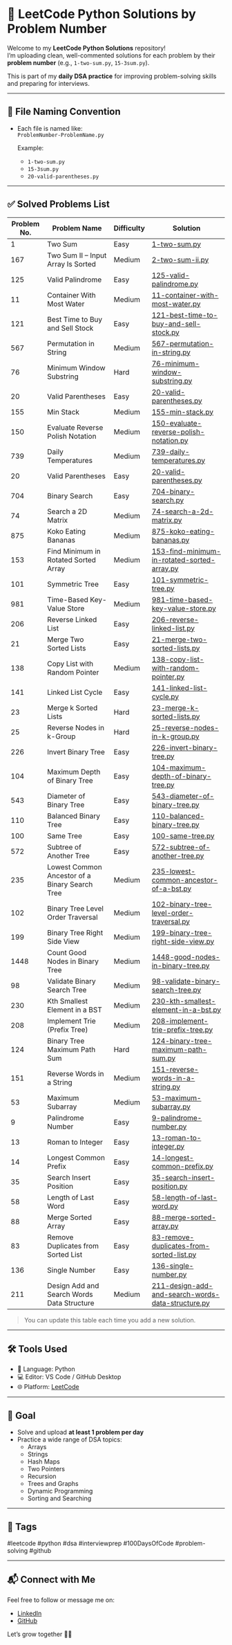 # 🧠 LeetCode Python Solutions by Problem Number

Welcome to my **LeetCode Python Solutions** repository!  
I’m uploading clean, well-commented solutions for each problem by their **problem number** (e.g., `1-two-sum.py`, `15-3sum.py`).

This is part of my **daily DSA practice** for improving problem-solving skills and preparing for interviews.

---

## 📁 File Naming Convention

- Each file is named like:  
  `ProblemNumber-ProblemName.py`

  Example:
  - `1-two-sum.py`
  - `15-3sum.py`
  - `20-valid-parentheses.py`

---

## ✅ Solved Problems List

| Problem No. | Problem Name | Difficulty | Solution |
|-------------|--------------|------------|----------|
| 1 | Two Sum | Easy | [1-two-sum.py](1-two-sum.py) |
| 167 | Two Sum II – Input Array Is Sorted | Medium | [2-two-sum-ii.py](2-two-sum-ii.py) |
| 125 | Valid Palindrome | Easy | [125-valid-palindrome.py](125-valid-palindrome.py) |
| 11 | Container With Most Water | Medium | [11-container-with-most-water.py](11-container-with-most-water.py) |
| 121 | Best Time to Buy and Sell Stock | Easy | [121-best-time-to-buy-and-sell-stock.py](121-best-time-to-buy-and-sell-stock.py) |
| 567 | Permutation in String | Medium | [567-permutation-in-string.py](567-permutation-in-string.py) |
| 76 | Minimum Window Substring | Hard | [76-minimum-window-substring.py](76-minimum-window-substring.py) |
| 20 | Valid Parentheses | Easy | [20-valid-parentheses.py](20-valid-parentheses.py) |
| 155 | Min Stack | Medium | [155-min-stack.py](155-min-stack.py) |
| 150 | Evaluate Reverse Polish Notation | Medium | [150-evaluate-reverse-polish-notation.py](150-evaluate-reverse-polish-notation.py) |
| 739 | Daily Temperatures | Medium | [739-daily-temperatures.py](739-daily-temperatures.py) |
| 20  | Valid Parentheses | Easy   | [20-valid-parentheses.py](20-valid-parentheses.py) |
| 704  | Binary Search     | Easy   | [704-binary-search.py](704-binary-search.py) |
| 74 | Search a 2D Matrix | Medium | [74-search-a-2d-matrix.py](74-search-a-2d-matrix.py) | 
| 875 | Koko Eating Bananas | Medium | [875-koko-eating-bananas.py](875-koko-eating-bananas.py) | 
| 153 | Find Minimum in Rotated Sorted Array | Medium | [153-find-minimum-in-rotated-sorted-array.py](153-find-minimum-in-rotated-sorted-array.py) | 
| 101 | Symmetric Tree | Easy | [101-symmetric-tree.py](101-symmetric-tree.py) | 
| 981 | Time-Based Key-Value Store | Medium | [981-time-based-key-value-store.py](981-time-based-key-value-store.py) | 
| 206 | Reverse Linked List | Easy | [206-reverse-linked-list.py](206-reverse-linked-list.py) |
| 21 | Merge Two Sorted Lists | Easy | [21-merge-two-sorted-lists.py](21-merge-two-sorted-lists.py) | 
| 138 | Copy List with Random Pointer | Medium | [138-copy-list-with-random-pointer.py](138-copy-list-with-random-pointer.py) |
| 141 | Linked List Cycle | Easy | [141-linked-list-cycle.py](141-linked-list-cycle.py) |
| 23 | Merge k Sorted Lists | Hard | [23-merge-k-sorted-lists.py](23-merge-k-sorted-lists.py) |
| 25 | Reverse Nodes in k-Group | Hard | [25-reverse-nodes-in-k-group.py](25-reverse-nodes-in-k-group.py) |
| 226 | Invert Binary Tree | Easy | [226-invert-binary-tree.py](226-invert-binary-tree.py) |
| 104 | Maximum Depth of Binary Tree | Easy | [104-maximum-depth-of-binary-tree.py](104-maximum-depth-of-binary-tree.py) |
| 543 | Diameter of Binary Tree | Easy | [543-diameter-of-binary-tree.py](543-diameter-of-binary-tree.py) |
| 110 | Balanced Binary Tree | Easy | [110-balanced-binary-tree.py](110-balanced-binary-tree.py) |
| 100 | Same Tree | Easy | [100-same-tree.py](100-same-tree.py) |
| 572 | Subtree of Another Tree | Easy | [572-subtree-of-another-tree.py](572-subtree-of-another-tree.py) |
| 235 | Lowest Common Ancestor of a Binary Search Tree | Medium | [235-lowest-common-ancestor-of-a-bst.py](235-lowest-common-ancestor-of-a-bst.py) |
| 102 | Binary Tree Level Order Traversal | Medium | [102-binary-tree-level-order-traversal.py](102-binary-tree-level-order-traversal.py) |
| 199 | Binary Tree Right Side View | Medium | [199-binary-tree-right-side-view.py](199-binary-tree-right-side-view.py) |
| 1448 | Count Good Nodes in Binary Tree | Medium | [1448-good-nodes-in-binary-tree.py](1448-good-nodes-in-binary-tree.py) |
| 98 | Validate Binary Search Tree | Medium | [98-validate-binary-search-tree.py](98-validate-binary-search-tree.py) |
| 230 | Kth Smallest Element in a BST | Medium | [230-kth-smallest-element-in-a-bst.py](230-kth-smallest-element-in-a-bst.py) |
| 208 | Implement Trie (Prefix Tree) | Medium | [208-implement-trie-prefix-tree.py](208-implement-trie-prefix-tree.py) |
| 124 | Binary Tree Maximum Path Sum | Hard | [124-binary-tree-maximum-path-sum.py](124-binary-tree-maximum-path-sum.py) |
| 151 | Reverse Words in a String | Medium | [151-reverse-words-in-a-string.py](151-reverse-words-in-a-string.py) |
| 53 | Maximum Subarray | Medium | [53-maximum-subarray.py](53-maximum-subarray.py) |
| 9 | Palindrome Number | Easy | [9-palindrome-number.py](9-palindrome-number.py) |
| 13 | Roman to Integer | Easy | [13-roman-to-integer.py](13-roman-to-integer.py) |
| 14 | Longest Common Prefix | Easy | [14-longest-common-prefix.py](14-longest-common-prefix.py) |
| 35 | Search Insert Position | Easy | [35-search-insert-position.py](35-search-insert-position.py) |
| 58  | Length of Last Word     | Easy | [58-length-of-last-word.py](58-length-of-last-word.py) |
| 88  | Merge Sorted Array | Easy | [88-merge-sorted-array.py](88-merge-sorted-array.py) 
| 83 | Remove Duplicates from Sorted List | Easy | [83-remove-duplicates-from-sorted-list.py](83-remove-duplicates-from-sorted-list.py) |
| 136 | Single Number | Easy | [136-single-number.py](136-single-number.py) |
| 211 | Design Add and Search Words Data Structure | Medium | [211-design-add-and-search-words-data-structure.py](211-design-add-and-search-words-data-structure.py) |













> You can update this table each time you add a new solution.

---

## 🛠️ Tools Used

- 🐍 Language: Python
- 💻 Editor: VS Code / GitHub Desktop
- 🌐 Platform: [LeetCode](https://leetcode.com/)

---

## 🎯 Goal

- Solve and upload **at least 1 problem per day**
- Practice a wide range of DSA topics:
  - Arrays
  - Strings
  - Hash Maps
  - Two Pointers
  - Recursion
  - Trees and Graphs
  - Dynamic Programming
  - Sorting and Searching

---

## 🔖 Tags

#leetcode #python #dsa #interviewprep #100DaysOfCode #problem-solving #github

---

## 📬 Connect with Me

Feel free to follow or message me on:
- [LinkedIn](https://www.linkedin.com/in/somanathp) 
- [GitHub](https://github.com/SomanathPattanashetti/leetcode-python-solutions)

Let’s grow together 💪🚀
